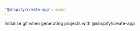 ```yaml
---
'@shopify/create-app': minor
---
```


Initialize git when generating projects with @shopify/create-app
